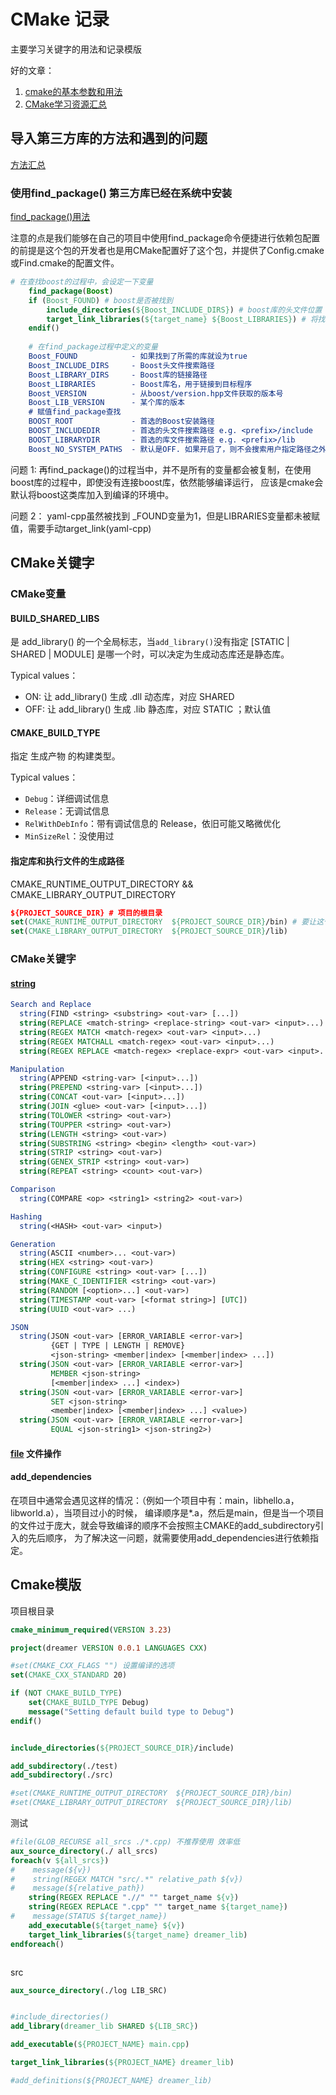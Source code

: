 # CMake 记录

主要学习关键字的用法和记录模版

好的文章：
1. [cmake的基本参数和用法](https://blog.csdn.net/qq26983255/article/details/83303606)
2. [CMake学习资源汇总](https://blog.csdn.net/zhanghm1995/article/details/105455490?ops_request_misc=%257B%2522request%255Fid%2522%253A%2522167198175816782425698902%2522%252C%2522scm%2522%253A%252220140713.130102334.pc%255Fblog.%2522%257D&request_id=167198175816782425698902&biz_id=0&utm_medium=distribute.pc_search_result.none-task-blog-2~blog~first_rank_ecpm_v1~rank_v31_ecpm-4-105455490-null-null.blog_rank_default&utm_term=cmake%20&spm=1018.2226.3001.4450)

## 导入第三方库的方法和遇到的问题
[方法汇总](https://www.jianshu.com/p/f181b5bd0a63)
### 使用find_package() **第三方库已经在系统中安装**

 [find_package()用法](https://blog.csdn.net/zhanghm1995/article/details/105466372)
  
注意的点是我们能够在自己的项目中使用find_package命令便捷进行依赖包配置的前提是这个包的开发者也是用CMake配置好了这个包，并提供了<PackageName>Config.cmake或Find<PackageName>.cmake的配置文件。
```cmake
# 在查找boost的过程中，会设定一下变量 
    find_package(Boost)
    if (Boost_FOUND) # boost是否被找到
        include_directories(${Boost_INCLUDE_DIRS}) # boost库的头文件位置
        target_link_libraries(${target_name} ${Boost_LIBRARIES}) # 将找到的库连接到目标
    endif()
    
    # 在find_package过程中定义的变量
    Boost_FOUND            - 如果找到了所需的库就设为true
    Boost_INCLUDE_DIRS     - Boost头文件搜索路径
    Boost_LIBRARY_DIRS     - Boost库的链接路径
    Boost_LIBRARIES        - Boost库名，用于链接到目标程序
    Boost_VERSION          - 从boost/version.hpp文件获取的版本号
    Boost_LIB_VERSION      - 某个库的版本
    # 赋值find_package查找
    BOOST_ROOT             - 首选的Boost安装路径
    BOOST_INCLUDEDIR       - 首选的头文件搜索路径 e.g. <prefix>/include
    BOOST_LIBRARYDIR       - 首选的库文件搜索路径 e.g. <prefix>/lib
    Boost_NO_SYSTEM_PATHS  - 默认是OFF. 如果开启了，则不会搜索用户指定路径之外的路径
``` 
问题 1: 再find_package()的过程当中，并不是所有的变量都会被复制，在使用boost库的过程中，即使没有连接boost库，依然能够编译运行，
应该是cmake会默认将boost这类库加入到编译的环境中。 

问题 2： yaml-cpp虽然被找到 _FOUND变量为1，但是LIBRARIES变量都未被赋值，需要手动target_link(yaml-cpp)
## CMake关键字

### CMake变量

#### BUILD_SHARED_LIBS
是 add_library() 的一个全局标志，当`add_library()`没有指定 [STATIC | SHARED | MODULE] 是哪一个时，可以决定为生成动态库还是静态库。

Typical values：
- ON: 让 add_library() 生成 .dll 动态库，对应 SHARED
- OFF: 让 add_library() 生成 .lib 静态库，对应 STATIC ；默认值

#### CMAKE_BUILD_TYPE
指定 生成产物 的构建类型。

Typical values：
- `Debug`：详细调试信息
- `Release`：无调试信息
- `RelWithDebInfo`：带有调试信息的 Release，依旧可能又略微优化
- `MinSizeRel`：没使用过

#### 指定库和执行文件的生成路径
CMAKE_RUNTIME_OUTPUT_DIRECTORY && CMAKE_LIBRARY_OUTPUT_DIRECTORY
```cmake
${PROJECT_SOURCE_DIR} # 项目的根目录
set(CMAKE_RUNTIME_OUTPUT_DIRECTORY  ${PROJECT_SOURCE_DIR}/bin) # 要让这句话生效需要放在add_subdirectory()之前
set(CMAKE_LIBRARY_OUTPUT_DIRECTORY  ${PROJECT_SOURCE_DIR}/lib)
```

### CMake关键字

#### [string](https://blog.csdn.net/m0_57845572/article/details/118520561)
```cmake
Search and Replace
  string(FIND <string> <substring> <out-var> [...])
  string(REPLACE <match-string> <replace-string> <out-var> <input>...)
  string(REGEX MATCH <match-regex> <out-var> <input>...)
  string(REGEX MATCHALL <match-regex> <out-var> <input>...)
  string(REGEX REPLACE <match-regex> <replace-expr> <out-var> <input>...)

Manipulation
  string(APPEND <string-var> [<input>...])
  string(PREPEND <string-var> [<input>...])
  string(CONCAT <out-var> [<input>...])
  string(JOIN <glue> <out-var> [<input>...])
  string(TOLOWER <string> <out-var>)
  string(TOUPPER <string> <out-var>)
  string(LENGTH <string> <out-var>)
  string(SUBSTRING <string> <begin> <length> <out-var>)
  string(STRIP <string> <out-var>)
  string(GENEX_STRIP <string> <out-var>)
  string(REPEAT <string> <count> <out-var>)

Comparison
  string(COMPARE <op> <string1> <string2> <out-var>)

Hashing
  string(<HASH> <out-var> <input>)

Generation
  string(ASCII <number>... <out-var>)
  string(HEX <string> <out-var>)
  string(CONFIGURE <string> <out-var> [...])
  string(MAKE_C_IDENTIFIER <string> <out-var>)
  string(RANDOM [<option>...] <out-var>)
  string(TIMESTAMP <out-var> [<format string>] [UTC])
  string(UUID <out-var> ...)

JSON
  string(JSON <out-var> [ERROR_VARIABLE <error-var>]
         {GET | TYPE | LENGTH | REMOVE}
         <json-string> <member|index> [<member|index> ...])
  string(JSON <out-var> [ERROR_VARIABLE <error-var>]
         MEMBER <json-string>
         [<member|index> ...] <index>)
  string(JSON <out-var> [ERROR_VARIABLE <error-var>]
         SET <json-string>
         <member|index> [<member|index> ...] <value>)
  string(JSON <out-var> [ERROR_VARIABLE <error-var>]
         EQUAL <json-string1> <json-string2>)

```

#### [file](https://juejin.cn/post/6844903634170298382) 文件操作

#### add_dependencies
在项目中通常会遇见这样的情况：（例如一个项目中有：main，libhello.a， libworld.a），当项目过小的时候，
编译顺序是*.a，然后是main，但是当一个项目的文件过于庞大，就会导致编译的顺序不会按照主CMAKE的add_subdirectory引入的先后顺序，
为了解决这一问题，就需要使用add_dependencies进行依赖指定。

## Cmake模版

项目根目录
```cmake
cmake_minimum_required(VERSION 3.23)

project(dreamer VERSION 0.0.1 LANGUAGES CXX)

#set(CMAKE_CXX_FLAGS "") 设置编译的选项
set(CMAKE_CXX_STANDARD 20)

if (NOT CMAKE_BUILD_TYPE)
    set(CMAKE_BUILD_TYPE Debug)
    message("Setting default build type to Debug")
endif()


include_directories(${PROJECT_SOURCE_DIR}/include)

add_subdirectory(./test)
add_subdirectory(./src)

#set(CMAKE_RUNTIME_OUTPUT_DIRECTORY  ${PROJECT_SOURCE_DIR}/bin)
#set(CMAKE_LIBRARY_OUTPUT_DIRECTORY  ${PROJECT_SOURCE_DIR}/lib)
```

测试
```cmake
#file(GLOB_RECURSE all_srcs ./*.cpp) 不推荐使用 效率低
aux_source_directory(./ all_srcs)
foreach(v ${all_srcs})
#    message(${v})
#    string(REGEX MATCH "src/.*" relative_path ${v})
#    message(${relative_path})
    string(REGEX REPLACE ".//" "" target_name ${v})
    string(REGEX REPLACE ".cpp" "" target_name ${target_name})
#    message(STATUS ${target_name})
    add_executable(${target_name} ${v})
    target_link_libraries(${target_name} dreamer_lib)
endforeach()



```

src
```cmake
aux_source_directory(./log LIB_SRC)


#include_directories()
add_library(dreamer_lib SHARED ${LIB_SRC})

add_executable(${PROJECT_NAME} main.cpp)

target_link_libraries(${PROJECT_NAME} dreamer_lib)

#add_definitions(${PROJECT_NAME} dreamer_lib)
```